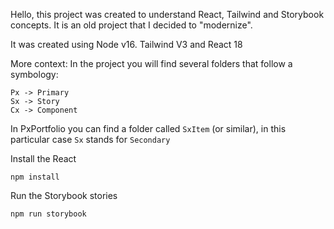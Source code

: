 Hello, this project was created to understand React, Tailwind and Storybook concepts. It is an old project that I decided to "modernize".

It was created using Node v16. Tailwind V3 and React 18

More context:
In the project you will find several folders that follow a symbology:

```
Px -> Primary
Sx -> Story
Cx -> Component
```

In PxPortfolio you can find a folder called `SxItem` (or similar), in this particular case `Sx` stands for `Secondary`

Install the React
```
npm install
```

Run the Storybook stories
```
npm run storybook
```

